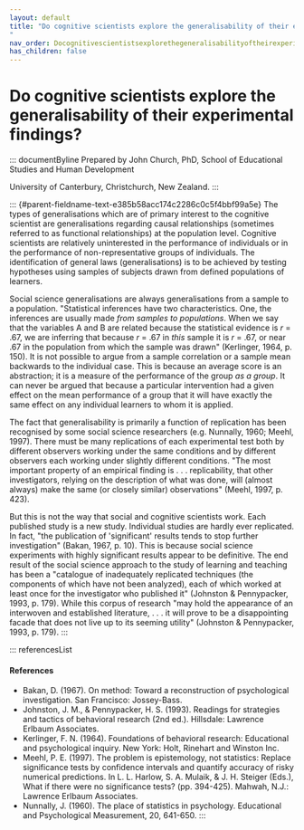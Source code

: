 ```yaml
---
layout: default
title: "Do cognitive scientists explore the generalisability of their experimental findings? 
"
nav_order: Docognitivescientistsexplorethegeneralisabilityoftheirexperimentalfindings
has_children: false
---
```

# Do cognitive scientists explore the generalisability of their experimental findings? 


::: documentByline
Prepared by John Church, PhD, School of Educational Studies and Human
Development

University of Canterbury, Christchurch, New Zealand.
:::

::: {#parent-fieldname-text-e385b58acc174c2286c0c5f4bbf99a5e}
The types of generalisations which are of primary interest to the
cognitive scientist are generalisations regarding causal relationships
(sometimes referred to as functional relationships) at the population
level. Cognitive scientists are relatively uninterested in the
performance of individuals or in the performance of non-representative
groups of individuals. The identification of general laws
(generalisations) is to be achieved by testing hypotheses using samples
of subjects drawn from defined populations of learners.

Social science generalisations are always generalisations from a sample
to a population. "Statistical inferences have two characteristics. One,
the inferences are usually made *from samples to populations*. When we
say that the variables A and B are related because the statistical
evidence is *r* = .67, we are inferring that because *r* = .67 in *this*
sample it is *r* = .67, or near .67 in the population from which the
sample was drawn" (Kerlinger, 1964, p. 150). It is not possible to argue
from a sample correlation or a sample mean backwards to the individual
case. This is because an average score is an abstraction; it is a
measure of the performance of the group *as a group*. It can never be
argued that because a particular intervention had a given effect on the
mean performance of a group that it will have exactly the same effect on
any individual learners to whom it is applied.

The fact that generalisability is primarily a function of replication
has been recognised by some social science researchers (e.g. Nunnally,
1960; Meehl, 1997). There must be many replications of each experimental
test both by different observers working under the same conditions and
by different observers each working under slightly different conditions.
"The most important property of an empirical finding is . . .
replicability, that other investigators, relying on the description of
what was done, will (almost always) make the same (or closely similar)
observations" (Meehl, 1997, p. 423).

But this is not the way that social and cognitive scientists work. Each
published study is a new study. Individual studies are hardly ever
replicated. In fact, "the publication of \'significant\' results tends
to stop further investigation" (Bakan, 1967, p. 10). This is because
social science experiments with highly significant results appear to be
definitive. The end result of the social science approach to the study
of learning and teaching has been a "catalogue of inadequately
replicated techniques (the components of which have not been analyzed),
each of which worked at least once for the investigator who published
it" (Johnston & Pennypacker, 1993, p. 179). While this corpus of
research "may hold the appearance of an interwoven and established
literature, . . . it will prove to be a disappointing facade that does
not live up to its seeming utility" (Johnston & Pennypacker, 1993, p.
179).
:::

::: referencesList
#### References

-   Bakan, D. (1967). On method: Toward a reconstruction of
    psychological investigation. San Francisco: Jossey-Bass.
-   Johnston, J. M., & Pennypacker, H. S. (1993). Readings for
    strategies and tactics of behavioral research (2nd ed.). Hillsdale:
    Lawrence Erlbaum Associates.
-   Kerlinger, F. N. (1964). Foundations of behavioral research:
    Educational and psychological inquiry. New York: Holt, Rinehart and
    Winston Inc.
-   Meehl, P. E. (1997). The problem is epistemology, not statistics:
    Replace significance tests by confidence intervals and quantify
    accuracy of risky numerical predictions. In L. L. Harlow, S. A.
    Mulaik, & J. H. Steiger (Eds.), What if there were no significance
    tests? (pp. 394-425). Mahwah, N.J.: Lawrence Erlbaum Associates.
-   Nunnally, J. (1960). The place of statistics in psychology.
    Educational and Psychological Measurement, 20, 641-650.
:::

